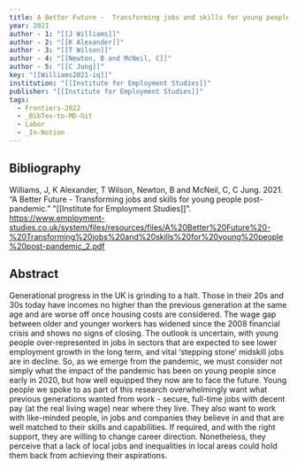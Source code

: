```yaml
---
title: A Better Future -  Transforming jobs and skills for young people post-pandemic
year: 2021
author - 1: "[[J Williams]]"
author - 2: "[[K Alexander]]"
author - 3: "[[T Wilson]]"
author - 4: "[[Newton, B and McNeil, C]]"
author - 5: "[[C Jung]]"
key: "[[Williams2021-iq]]"
institution: "[[Institute for Employment Studies]]"
publisher: "[[Institute for Employment Studies]]"
tags:
  - Frontiers-2022
  - _BibTex-to-MD-Git
  - Labor
  - _In-Notion
---
```


## Bibliography
Williams, J, K Alexander, T Wilson, Newton, B and McNeil, C, C Jung. 2021. “A Better Future -  Transforming jobs and skills for young people post-pandemic.” "[[Institute for Employment Studies]]". https://www.employment-studies.co.uk/system/files/resources/files/A%20Better%20Future%20-%20Transforming%20jobs%20and%20skills%20for%20young%20people%20post-pandemic_2.pdf

## Abstract
Generational progress in the UK is grinding to a halt. Those in their 20s and 30s today have incomes no higher than the previous generation at the same age and are worse off once housing costs are considered. The wage gap between older and younger workers has widened since the 2008 financial crisis and shows no signs of closing. The outlook is uncertain, with young people over-represented in jobs in sectors that are expected to see lower employment growth in the long term, and vital ‘stepping stone’ midskill jobs are in decline. So, as we emerge from the pandemic, we must consider not simply what the impact of the pandemic has been on young people since early in 2020, but how well equipped they now are to face the future. Young people we spoke to as part of this research overwhelmingly want what previous generations wanted from work -  secure, full-time jobs with decent pay (at the real living wage) near where they live. They also want to work with like-minded people, in jobs and companies they believe in and that are well matched to their skills and capabilities. If required, and with the right support, they are willing to change career direction. Nonetheless, they perceive that a lack of local jobs and inequalities in local areas could hold them back from achieving their aspirations.